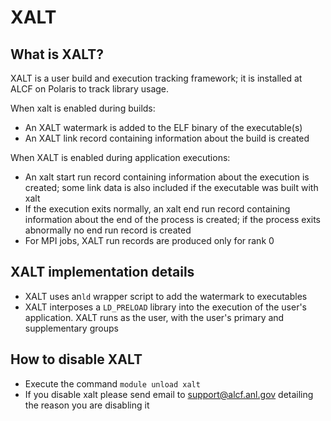 # XALT

## What is XALT?

XALT is a user build and execution tracking framework; it is installed at ALCF on Polaris to track library usage.

When xalt is enabled during builds:
- An XALT watermark is added to the ELF binary of the executable(s)
- An XALT link record containing information about the build is created
  
When XALT is enabled during application executions:
- An xalt start run record containing information about the execution is created; some link data is also included if the executable was built with xalt
- If the execution exits normally, an xalt end run record containing information about the end of the process is created; if the process exits abnormally no end run record is created
- For MPI jobs, XALT run records are produced only for rank 0

## XALT implementation details

- XALT uses an`ld` wrapper script to add the watermark to executables
- XALT interposes a `LD_PRELOAD` library into the execution of the user's application. XALT runs as the user, with the user's primary and supplementary groups

## How to disable XALT
- Execute the command `module unload xalt`
- If you disable xalt please send email to [support@alcf.anl.gov](mailto:support@alcf.anl.gov) detailing the reason you are disabling it